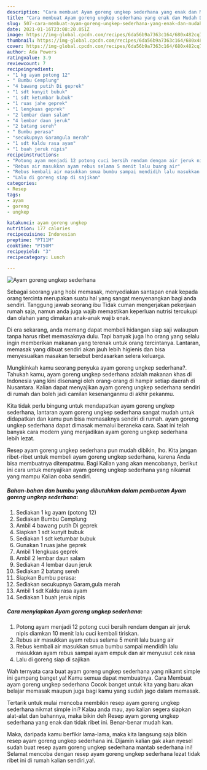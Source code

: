 ```yaml
---
description: "Cara membuat Ayam goreng ungkep sederhana yang enak dan Mudah Dibuat"
title: "Cara membuat Ayam goreng ungkep sederhana yang enak dan Mudah Dibuat"
slug: 507-cara-membuat-ayam-goreng-ungkep-sederhana-yang-enak-dan-mudah-dibuat
date: 2021-01-16T23:08:20.051Z
image: https://img-global.cpcdn.com/recipes/6da56b9a7363c164/680x482cq70/ayam-goreng-ungkep-sederhana-foto-resep-utama.jpg
thumbnail: https://img-global.cpcdn.com/recipes/6da56b9a7363c164/680x482cq70/ayam-goreng-ungkep-sederhana-foto-resep-utama.jpg
cover: https://img-global.cpcdn.com/recipes/6da56b9a7363c164/680x482cq70/ayam-goreng-ungkep-sederhana-foto-resep-utama.jpg
author: Ada Powers
ratingvalue: 3.9
reviewcount: 7
recipeingredient:
- "1 kg ayam potong 12"
- " Bumbu Cemplung"
- "4 bawang putih Di geprek"
- "1 sdt kunyit bubuk"
- "1 sdt ketumbar bubuk"
- "1 ruas jahe geprek"
- "1 lengkuas geprek"
- "2 lembar daun salam"
- "4 lembar daun jeruk"
- "2 batang sereh"
- " Bumbu perasa"
- "secukupnya Garamgula merah"
- "1 sdt Kaldu rasa ayam"
- "1 buah jeruk nipis"
recipeinstructions:
- "Potong ayam menjadi 12 potong cuci bersih rendam dengan air jeruk nipis diamkan 10 menit lalu cuci kembali tiriskan."
- "Rebus air masukkan ayam rebus selama 5 menit lalu buang air"
- "Rebus kembali air masukkan smua bumbu sampai mendidih lalu masukkan ayam rebus sampai ayam empuk dan air menyusut cek rasa"
- "Lalu di goreng siap di sajikan"
categories:
- Resep
tags:
- ayam
- goreng
- ungkep

katakunci: ayam goreng ungkep 
nutrition: 177 calories
recipecuisine: Indonesian
preptime: "PT11M"
cooktime: "PT50M"
recipeyield: "3"
recipecategory: Lunch

---
```



![Ayam goreng ungkep sederhana](https://img-global.cpcdn.com/recipes/6da56b9a7363c164/680x482cq70/ayam-goreng-ungkep-sederhana-foto-resep-utama.jpg)

Sebagai seorang yang hobi memasak, menyediakan santapan enak kepada orang tercinta merupakan suatu hal yang sangat menyenangkan bagi anda sendiri. Tanggung jawab seorang ibu Tidak cuman mengerjakan pekerjaan rumah saja, namun anda juga wajib memastikan keperluan nutrisi tercukupi dan olahan yang dimakan anak-anak wajib enak.

Di era  sekarang, anda memang dapat membeli hidangan siap saji walaupun tanpa harus ribet memasaknya dulu. Tapi banyak juga lho orang yang selalu ingin memberikan makanan yang terenak untuk orang tercintanya. Lantaran, memasak yang dibuat sendiri akan jauh lebih higienis dan bisa menyesuaikan masakan tersebut berdasarkan selera keluarga. 



Mungkinkah kamu seorang penyuka ayam goreng ungkep sederhana?. Tahukah kamu, ayam goreng ungkep sederhana adalah makanan khas di Indonesia yang kini disenangi oleh orang-orang di hampir setiap daerah di Nusantara. Kalian dapat menyajikan ayam goreng ungkep sederhana sendiri di rumah dan boleh jadi camilan kesenanganmu di akhir pekanmu.

Kita tidak perlu bingung untuk mendapatkan ayam goreng ungkep sederhana, lantaran ayam goreng ungkep sederhana sangat mudah untuk didapatkan dan kamu pun bisa memasaknya sendiri di rumah. ayam goreng ungkep sederhana dapat dimasak memalui beraneka cara. Saat ini telah banyak cara modern yang menjadikan ayam goreng ungkep sederhana lebih lezat.

Resep ayam goreng ungkep sederhana pun mudah dibikin, lho. Kita jangan ribet-ribet untuk membeli ayam goreng ungkep sederhana, karena Anda bisa membuatnya ditempatmu. Bagi Kalian yang akan mencobanya, berikut ini cara untuk menyajikan ayam goreng ungkep sederhana yang nikamat yang mampu Kalian coba sendiri.

<!--inarticleads1-->

##### Bahan-bahan dan bumbu yang dibutuhkan dalam pembuatan Ayam goreng ungkep sederhana:

1. Sediakan 1 kg ayam (potong 12)
1. Sediakan  Bumbu Cemplung
1. Ambil 4 bawang putih Di geprek
1. Siapkan 1 sdt kunyit bubuk
1. Sediakan 1 sdt ketumbar bubuk
1. Gunakan 1 ruas jahe geprek
1. Ambil 1 lengkuas geprek
1. Ambil 2 lembar daun salam
1. Sediakan 4 lembar daun jeruk
1. Sediakan 2 batang sereh
1. Siapkan  Bumbu perasa:
1. Sediakan secukupnya Garam,gula merah
1. Ambil 1 sdt Kaldu rasa ayam
1. Sediakan 1 buah jeruk nipis




<!--inarticleads2-->

##### Cara menyiapkan Ayam goreng ungkep sederhana:

1. Potong ayam menjadi 12 potong cuci bersih rendam dengan air jeruk nipis diamkan 10 menit lalu cuci kembali tiriskan.
1. Rebus air masukkan ayam rebus selama 5 menit lalu buang air
1. Rebus kembali air masukkan smua bumbu sampai mendidih lalu masukkan ayam rebus sampai ayam empuk dan air menyusut cek rasa
1. Lalu di goreng siap di sajikan




Wah ternyata cara buat ayam goreng ungkep sederhana yang nikamt simple ini gampang banget ya! Kamu semua dapat membuatnya. Cara Membuat ayam goreng ungkep sederhana Cocok banget untuk kita yang baru akan belajar memasak maupun juga bagi kamu yang sudah jago dalam memasak.

Tertarik untuk mulai mencoba membikin resep ayam goreng ungkep sederhana nikmat simple ini? Kalau anda mau, ayo kalian segera siapkan alat-alat dan bahannya, maka bikin deh Resep ayam goreng ungkep sederhana yang enak dan tidak ribet ini. Benar-benar mudah kan. 

Maka, daripada kamu berfikir lama-lama, maka kita langsung saja bikin resep ayam goreng ungkep sederhana ini. Dijamin kalian gak akan nyesel sudah buat resep ayam goreng ungkep sederhana mantab sederhana ini! Selamat mencoba dengan resep ayam goreng ungkep sederhana lezat tidak ribet ini di rumah kalian sendiri,ya!.

